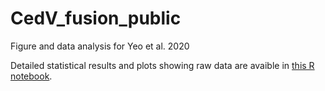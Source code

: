 # CedV_fusion_public
Figure and data analysis for Yeo et al. 2020

Detailed statistical results and plots showing raw data are avaible in <a href="https://htmlpreview.github.io/?https://github.com/AmandineGamble/CedV_fusion_public/blob/master/scripts/data_analysis.html" target="_blank">this R notebook</a>.

